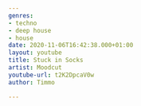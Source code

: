 ```yaml
---
genres:
- techno
- deep house
- house
date: 2020-11-06T16:42:38.000+01:00
layout: youtube
title: Stuck in Socks
artist: Moodcut
youtube-url: t2K2DpcaV0w
author: Timmo

---
```

